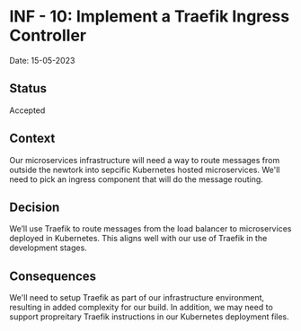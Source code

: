 # INF - 10: Implement a Traefik Ingress Controller
Date: 15-05-2023
## Status 
Accepted

## Context
Our microservices infrastructure will need a way to route messages from outside the newtork into sepcific Kubernetes hosted microservices. We'll need to pick an ingress component that will do the message routing.

## Decision
We’ll use Traefik to route messages from the load balancer to microservices deployed in Kubernetes. This aligns well with our use of Traefik in the development stages.

## Consequences
We'll need to setup Traefik as part of our infrastructure environment, resulting in added complexity for our build. In addition, we may need to support propreitary Traefik instructions in our Kubernetes deployment files.